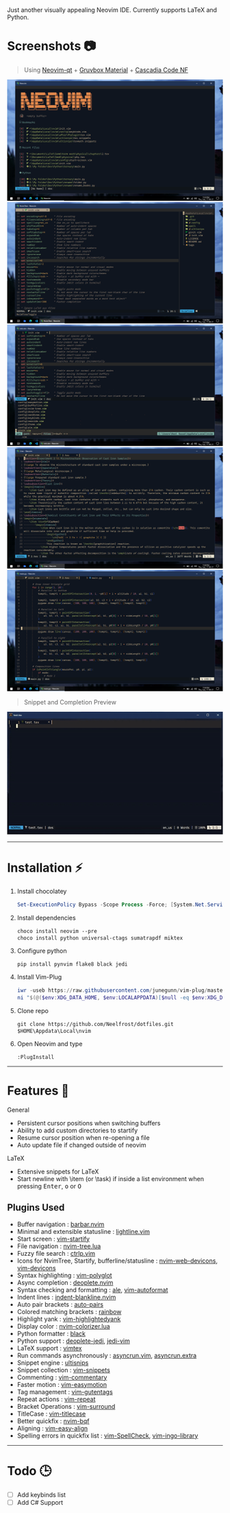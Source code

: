 Just another visually appealing Neovim IDE. Currently supports LaTeX and Python.

# Screenshots 📷

> Using [Neovim-qt](https://github.com/equalsraf/neovim-qt) + [Gruvbox Material](https://github.com/sainnhe/gruvbox-material) + [Cascadia Code NF](https://www.nerdfonts.com/font-downloads)

![start](.assets/start.png "Startify Start Screen")
![explorer](.assets/explorer.png "NvimTree File Explorer")
![navigation](.assets/finder.png "Ctrl-P Fuzzy Finder")
![tex](.assets/tex.png "LaTeX Preview")
![python](.assets/py.png "Python Preview")

> Snippet and Completion Preview

![snip_comp_preview](.assets\texpreview.gif "Config in Action")

---

# Installation ⚡

1. Install chocolatey

    ```powershell
    Set-ExecutionPolicy Bypass -Scope Process -Force; [System.Net.ServicePointManager]::SecurityProtocol = [System.Net.ServicePointManager]::SecurityProtocol -bor 3072; iex ((New-Object System.Net.WebClient).DownloadString('https://chocolatey.org/install.ps1'))
    ```

2. Install dependencies

    ```
    choco install neovim --pre
    choco install python universal-ctags sumatrapdf miktex
    ```

3. Configure python

    ```
    pip install pynvim flake8 black jedi
    ```

4. Install Vim-Plug

    ```powershell
    iwr -useb https://raw.githubusercontent.com/junegunn/vim-plug/master/plug.vim |`
    ni "$(@($env:XDG_DATA_HOME, $env:LOCALAPPDATA)[$null -eq $env:XDG_DATA_HOME])/nvim-data/site/autoload/plug.vim" -Force
    ```

5. Clone repo

    ```
    git clone https://github.com/Neelfrost/dotfiles.git $HOME\Appdata\Local\nvim
    ```

6. Open Neovim and type

    ```
    :PlugInstall
    ```

---

# Features 📃

General

-   Persistent cursor positions when switching buffers
-   Ability to add custom directories to startify
-   Resume cursor position when re-opening a file
-   Auto update file if changed outside of neovim

LaTeX

-   Extensive snippets for LaTeX
-   Start newline with \item (or \task) if inside a list environment when pressing <kbd>Enter</kbd>, <kbd>o</kbd> or <kbd>O</kbd>

## Plugins Used

-   Buffer navigation : [barbar.nvim](https://github.com/romgrk/barbar.nvim)
-   Minimal and extensible statusline : [lightline.vim](https://github.com/itchyny/lightline.vim)
-   Start screen : [vim-startify](https://github.com/mhinz/vim-startify)
-   File navigation : [nvim-tree.lua](https://github.com/kyazdani42/nvim-tree.lua)
-   Fuzzy file search : [ctrlp.vim](https://github.com/ctrlpvim/ctrlp.vim)
-   Icons for NvimTree, Startify, bufferline/statusline : [nvim-web-devicons](https://github.com/kyazdani42/nvim-web-devicons), [vim-devicons](https://github.com/ryanoasis/vim-devicons)
-   Syntax highlighting : [vim-polyglot](https://github.com/sheerun/vim-polyglot)
-   Async completion : [deoplete.nvim](https://github.com/Shougo/deoplete.nvim)
-   Syntax checking and formatting : [ale](https://github.com/dense-analysis/ale), [vim-autoformat](https://github.com/vim-autoformat/vim-autoformat)
-   Indent lines : [indent-blankline.nvim](https://github.com/lukas-reineke/indent-blankline.nvim)
-   Auto pair brackets : [auto-pairs](https://github.com/jiangmiao/auto-pairs)
-   Colored matching brackets : [rainbow](https://github.com/luochen1990/rainbow)
-   Highlight yank : [vim-highlightedyank](https://github.com/machakann/vim-highlightedyank)
-   Display color : [nvim-colorizer.lua](https://github.com/norcalli/nvim-colorizer.lua)
-   Python formatter : [black](https://github.com/psf/black)
-   Python support : [deoplete-jedi](https://github.com/zchee/deoplete-jedi), [jedi-vim](https://github.com/davidhalter/jedi-vim)
-   LaTeX support : [vimtex](https://github.com/lervag/vimtex)
-   Run commands asynchronously : [asyncrun.vim](https://github.com/skywind3000/asyncrun.vim), [asyncrun.extra](https://github.com/skywind3000/asyncrun.extra)
-   Snippet engine : [ultisnips](https://github.com/SirVer/ultisnips)
-   Snippet collection : [vim-snippets](https://github.com/honza/vim-snippets)
-   Commenting : [vim-commentary](https://github.com/tpope/vim-commentary)
-   Faster motion : [vim-easymotion](https://github.com/easymotion/vim-easymotion)
-   Tag management : [vim-gutentags](https://github.com/ludovicchabant/vim-gutentags)
-   Repeat actions : [vim-repeat](https://github.com/tpope/vim-repeat)
-   Bracket Operations : [vim-surround](https://github.com/tpope/vim-surround)
-   TitleCase : [vim-titlecase](https://github.com/christoomey/vim-titlecase)
-   Better quickfix : [nvim-bqf](https://github.com/kevinhwang91/nvim-bqf)
-   Aligning : [vim-easy-align](https://github.com/junegunn/vim-easy-align)
-   Spelling errors in quickfix list : [vim-SpellCheck](https://github.com/inkarkat/vim-SpellCheck), [vim-ingo-library](https://github.com/inkarkat/vim-ingo-library)

<!-- ## Keybinds -->

---

# Todo 🕒

-   [ ] Add keybinds list
-   [ ] Add C# Support
